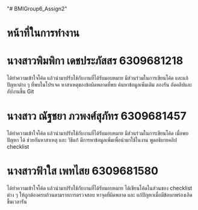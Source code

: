 "# BMIGroup6_Assign2" 
# หน้าที่ในการทำงาน
# นางสาวพิมพิกา เดชประภัสสร 6309681218
ได้ทำความเข้าใจโค้ด แล้วนำมาปรับใช้กับงานที่ได้รับมอบหมาย มีส่วนร่วมในการเขียนโค้ด และแก้ปัญหาต่าง ๆ 
ที่พบในโปรเจค หาสาเหตุของข้อผิดพลาดที่พบ ค้นหาข้อมูลเพิ่มเติม ลองรัน อัดคลิปและอัปงานขึ้น Git
# นางสาว ณัฐชยา ภวพงศ์สุภัทร 6309681457
ได้ทำความเข้าใจโค้ด แล้วนำมาปรับใช้กับงานที่ได้รับมอบหมาย  มีส่วนร่วมในการเขียนโค้ด เมื่อพบปัญหา ได้
ช่วยกันหาสาเหตุ และ วิธีแก้ มีการหาข้อมูลเพิ่มเพื่อนำมาใช้ในงาน พูดอธิบายคลิป checklist
# นางสาวฟ้าใส เพทไสย 6309681580
ได้ทำความเข้าใจโค้ด แล้วนำมาปรับใช้กับงานที่ได้รับมอบหมาย ได้เขียนโค้ดในส่วนของ checklist ต่าง ๆ 
ให้ถูกต้องครบถ้วนตามรายการตรวจสอบ หาจุดที่ผิดพลาด และ แก้ปัญหาเมื่อมีข้อบกพร่องเกิดขึ้นเวลารัน
